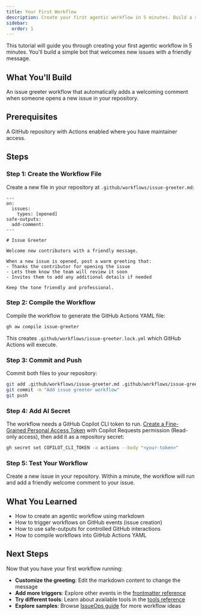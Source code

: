 ```yaml
---
title: Your First Workflow
description: Create your first agentic workflow in 5 minutes. Build a simple issue greeter that welcomes new contributors with a friendly AI-generated message.
sidebar:
  order: 1
---
```


This tutorial will guide you through creating your first agentic workflow in 5 minutes. You'll build a simple bot that welcomes new issues with a friendly message.

## What You'll Build

An issue greeter workflow that automatically adds a welcoming comment when someone opens a new issue in your repository.

## Prerequisites

A GitHub repository with Actions enabled where you have maintainer access.

## Steps

### Step 1: Create the Workflow File

Create a new file in your repository at `.github/workflows/issue-greeter.md`:

```aw wrap title=".github/workflows/issue-greeter.md"
---
on:
  issues:
    types: [opened]
safe-outputs:
  add-comment:
---

# Issue Greeter

Welcome new contributors with a friendly message.

When a new issue is opened, post a warm greeting that:
- Thanks the contributor for opening the issue
- Lets them know the team will review it soon
- Invites them to add any additional details if needed

Keep the tone friendly and professional.
```

### Step 2: Compile the Workflow

Compile the workflow to generate the GitHub Actions YAML file:

```bash
gh aw compile issue-greeter
```

This creates `.github/workflows/issue-greeter.lock.yml` which GitHub Actions will execute.

### Step 3: Commit and Push

Commit both files to your repository:

```bash
git add .github/workflows/issue-greeter.md .github/workflows/issue-greeter.lock.yml
git commit -m "Add issue greeter workflow"
git push
```

### Step 4: Add AI Secret

The workflow needs a GitHub Copilot CLI token to run. [Create a Fine-Grained Personal Access Token](https://github.com/settings/personal-access-tokens/new) with Copilot Requests permission (Read-only access), then add it as a repository secret:

```bash
gh secret set COPILOT_CLI_TOKEN -a actions --body "<your-token>"
```

### Step 5: Test Your Workflow

Create a new issue in your repository. Within a minute, the workflow will run and add a friendly welcome comment to your issue.

## What You Learned

- How to create an agentic workflow using markdown
- How to trigger workflows on GitHub events (issue creation)
- How to use safe-outputs for controlled GitHub interactions
- How to compile workflows into GitHub Actions YAML

## Next Steps

Now that you have your first workflow running:

- **Customize the greeting**: Edit the markdown content to change the message
- **Add more triggers**: Explore other events in the [frontmatter reference](/gh-aw/reference/frontmatter/)
- **Try different tools**: Learn about available tools in the [tools reference](/gh-aw/reference/tools/)
- **Explore samples**: Browse [IssueOps guide](/gh-aw/guides/issueops/) for more workflow ideas
